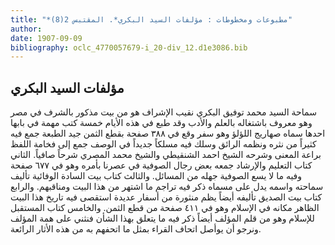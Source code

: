 ```yaml
---
title: "*مطبوعات ومخطوطات : مؤلفات السيد البكري*. المقتبس 2(8)"
author: 
date: 1907-09-09
bibliography: oclc_4770057679-i_20-div_12.d1e3086.bib
---
```




##  مؤلفات السيد البكري 


 سماحة  السيد محمد توفيق البكري  نقيب الإشراف هو من بيت مذكور بالشرف في مصر وهو معروف باشتغاله بالعلم والأدب وقد طبع في هذه الأيام  خمسة  كتب مهمة في بابها احدها سماه صهاريج اللؤلؤ وهو سفر وقع في  ٣٨٨  صفحة بقطع الثمن جيد الطبعة جمع فيه كثيراً من نثره ونظمه الرائق وسلك فيه مسلكاً جديداً في الوصف جمع إلى فخامة اللفظ براعة المعنى وشرحه الشيخ احمد الشنقيطي والشيخ محمد المصري شرحاً صافياً. الثاني كتاب التعليم والإرشاد جمعه بعض رجال الصوفية في عصرنا بأمره وهو في  ٦٧٧  صفحة وفيه ما لا يسع الصوفية جهله من المسائل. والثالث كتاب بيت السادة الوفائية تأليف سماحته واسمه يدل على مسماه ذكر فيه تراجم ما اشتهر من هذا البيت ومناقبهم. والرابع كتاب بيت الصديق تأليفه أيضاً يظم منثورة من أسفار عديدة استقصى فيه تاريخ هذا البيت الظاهر مكانه في الإسلام وهو في  ٤١١  صفحة من قطع الثمن. والخامس كتاب المستقبل للإسلام وهو من قلم المؤلف أيضاً ذكر فيه ما يتعلق بهذا الشأن فنثني على همة المؤلف ونرجو أن يوأصل اتحاف القراء بمثل ما اتحفهم به من هذه الأثار الرائعة. 
